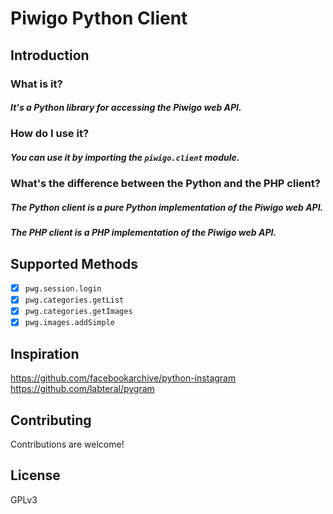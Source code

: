 # Piwigo Python Client

## Introduction

### What is it?

##### It's a Python library for accessing the Piwigo web API.

### How do I use it?

##### You can use it by importing the `piwigo.client` module.

### What's the difference between the Python and the PHP client?

##### The Python client is a pure Python implementation of the Piwigo web API.

##### The PHP client is a PHP implementation of the Piwigo web API.

## Supported Methods

- [x] `pwg.session.login`
- [x] `pwg.categories.getList`
- [x] `pwg.categories.getImages`
- [x] `pwg.images.addSimple`

## Inspiration

https://github.com/facebookarchive/python-instagram
https://github.com/labteral/pygram

## Contributing

Contributions are welcome!

## License

GPLv3
